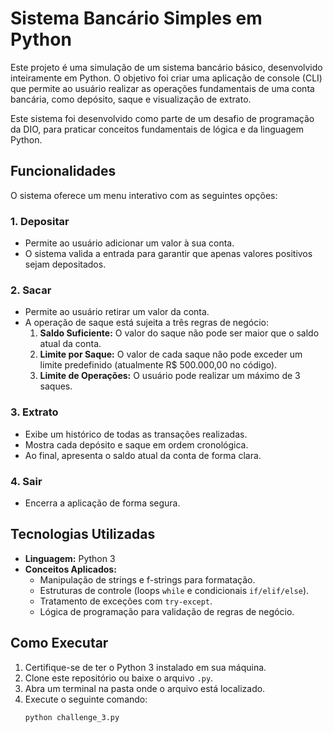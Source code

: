 # Sistema Bancário Simples em Python

Este projeto é uma simulação de um sistema bancário básico, desenvolvido inteiramente em Python. O objetivo foi criar uma aplicação de console (CLI) que permite ao usuário realizar as operações fundamentais de uma conta bancária, como depósito, saque e visualização de extrato.

Este sistema foi desenvolvido como parte de um desafio de programação da DIO, para praticar conceitos fundamentais de lógica e da linguagem Python.

## Funcionalidades

O sistema oferece um menu interativo com as seguintes opções:

### 1. Depositar

* Permite ao usuário adicionar um valor à sua conta.
* O sistema valida a entrada para garantir que apenas valores positivos sejam depositados.

### 2. Sacar

* Permite ao usuário retirar um valor da conta.
* A operação de saque está sujeita a três regras de negócio:
    1.  **Saldo Suficiente:** O valor do saque não pode ser maior que o saldo atual da conta.
    2.  **Limite por Saque:** O valor de cada saque não pode exceder um limite predefinido (atualmente R$ 500.000,00 no código).
    3.  **Limite de Operações:** O usuário pode realizar um máximo de 3 saques.

### 3. Extrato

* Exibe um histórico de todas as transações realizadas.
* Mostra cada depósito e saque em ordem cronológica.
* Ao final, apresenta o saldo atual da conta de forma clara.

### 4. Sair

* Encerra a aplicação de forma segura.

## Tecnologias Utilizadas

* **Linguagem:** Python 3
* **Conceitos Aplicados:**
    * Manipulação de strings e f-strings para formatação.
    * Estruturas de controle (loops `while` e condicionais `if/elif/else`).
    * Tratamento de exceções com `try-except`.
    * Lógica de programação para validação de regras de negócio.

## Como Executar

1.  Certifique-se de ter o Python 3 instalado em sua máquina.
2.  Clone este repositório ou baixe o arquivo `.py`.
3.  Abra um terminal na pasta onde o arquivo está localizado.
4.  Execute o seguinte comando:
    ```bash
    python challenge_3.py
    
